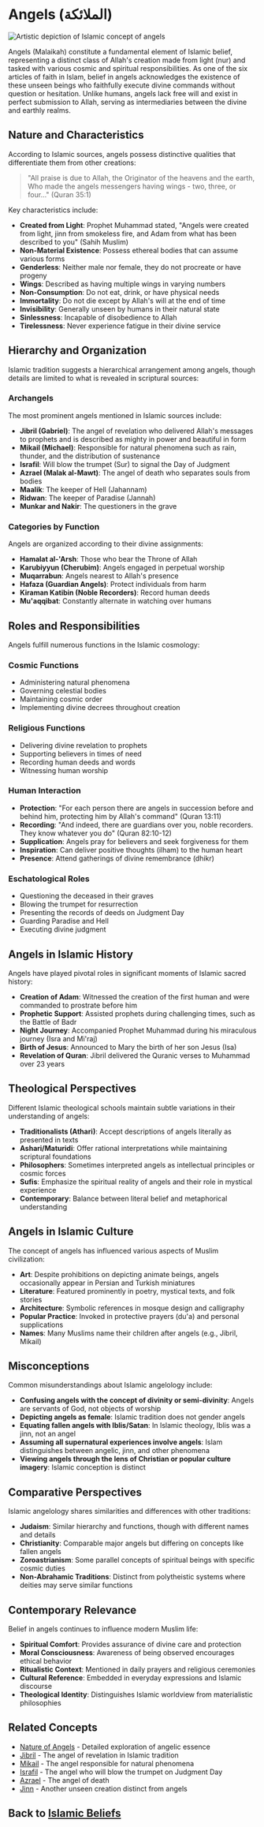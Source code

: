 # Angels (الملائكة)

![Artistic depiction of Islamic concept of angels](angels.jpg)

Angels (Malaikah) constitute a fundamental element of Islamic belief, representing a distinct class of Allah's creation made from light (nur) and tasked with various cosmic and spiritual responsibilities. As one of the six articles of faith in Islam, belief in angels acknowledges the existence of these unseen beings who faithfully execute divine commands without question or hesitation. Unlike humans, angels lack free will and exist in perfect submission to Allah, serving as intermediaries between the divine and earthly realms.

## Nature and Characteristics

According to Islamic sources, angels possess distinctive qualities that differentiate them from other creations:

> "All praise is due to Allah, the Originator of the heavens and the earth, Who made the angels messengers having wings - two, three, or four..." (Quran 35:1)

Key characteristics include:

* **Created from Light**: Prophet Muhammad stated, "Angels were created from light, jinn from smokeless fire, and Adam from what has been described to you" (Sahih Muslim)
* **Non-Material Existence**: Possess ethereal bodies that can assume various forms
* **Genderless**: Neither male nor female, they do not procreate or have progeny
* **Wings**: Described as having multiple wings in varying numbers
* **Non-Consumption**: Do not eat, drink, or have physical needs
* **Immortality**: Do not die except by Allah's will at the end of time
* **Invisibility**: Generally unseen by humans in their natural state
* **Sinlessness**: Incapable of disobedience to Allah
* **Tirelessness**: Never experience fatigue in their divine service

## Hierarchy and Organization

Islamic tradition suggests a hierarchical arrangement among angels, though details are limited to what is revealed in scriptural sources:

### Archangels

The most prominent angels mentioned in Islamic sources include:

* **Jibril (Gabriel)**: The angel of revelation who delivered Allah's messages to prophets and is described as mighty in power and beautiful in form
* **Mikail (Michael)**: Responsible for natural phenomena such as rain, thunder, and the distribution of sustenance
* **Israfil**: Will blow the trumpet (Sur) to signal the Day of Judgment
* **Azrael (Malak al-Mawt)**: The angel of death who separates souls from bodies
* **Maalik**: The keeper of Hell (Jahannam)
* **Ridwan**: The keeper of Paradise (Jannah)
* **Munkar and Nakir**: The questioners in the grave

### Categories by Function

Angels are organized according to their divine assignments:

* **Hamalat al-'Arsh**: Those who bear the Throne of Allah
* **Karubiyyun (Cherubim)**: Angels engaged in perpetual worship
* **Muqarrabun**: Angels nearest to Allah's presence
* **Hafaza (Guardian Angels)**: Protect individuals from harm
* **Kiraman Katibin (Noble Recorders)**: Record human deeds
* **Mu'aqqibat**: Constantly alternate in watching over humans

## Roles and Responsibilities

Angels fulfill numerous functions in the Islamic cosmology:

### Cosmic Functions

* Administering natural phenomena
* Governing celestial bodies
* Maintaining cosmic order
* Implementing divine decrees throughout creation

### Religious Functions

* Delivering divine revelation to prophets
* Supporting believers in times of need
* Recording human deeds and words
* Witnessing human worship

### Human Interaction

* **Protection**: "For each person there are angels in succession before and behind him, protecting him by Allah's command" (Quran 13:11)
* **Recording**: "And indeed, there are guardians over you, noble recorders. They know whatever you do" (Quran 82:10-12)
* **Supplication**: Angels pray for believers and seek forgiveness for them
* **Inspiration**: Can deliver positive thoughts (ilham) to the human heart
* **Presence**: Attend gatherings of divine remembrance (dhikr)

### Eschatological Roles

* Questioning the deceased in their graves
* Blowing the trumpet for resurrection
* Presenting the records of deeds on Judgment Day
* Guarding Paradise and Hell
* Executing divine judgment

## Angels in Islamic History

Angels have played pivotal roles in significant moments of Islamic sacred history:

* **Creation of Adam**: Witnessed the creation of the first human and were commanded to prostrate before him
* **Prophetic Support**: Assisted prophets during challenging times, such as the Battle of Badr
* **Night Journey**: Accompanied Prophet Muhammad during his miraculous journey (Isra and Mi'raj)
* **Birth of Jesus**: Announced to Mary the birth of her son Jesus (Isa)
* **Revelation of Quran**: Jibril delivered the Quranic verses to Muhammad over 23 years

## Theological Perspectives

Different Islamic theological schools maintain subtle variations in their understanding of angels:

* **Traditionalists (Athari)**: Accept descriptions of angels literally as presented in texts
* **Ashari/Maturidi**: Offer rational interpretations while maintaining scriptural foundations
* **Philosophers**: Sometimes interpreted angels as intellectual principles or cosmic forces
* **Sufis**: Emphasize the spiritual reality of angels and their role in mystical experience
* **Contemporary**: Balance between literal belief and metaphorical understanding

## Angels in Islamic Culture

The concept of angels has influenced various aspects of Muslim civilization:

* **Art**: Despite prohibitions on depicting animate beings, angels occasionally appear in Persian and Turkish miniatures
* **Literature**: Featured prominently in poetry, mystical texts, and folk stories
* **Architecture**: Symbolic references in mosque design and calligraphy
* **Popular Practice**: Invoked in protective prayers (du'a) and personal supplications
* **Names**: Many Muslims name their children after angels (e.g., Jibril, Mikail)

## Misconceptions

Common misunderstandings about Islamic angelology include:

* **Confusing angels with the concept of divinity or semi-divinity**: Angels are servants of God, not objects of worship
* **Depicting angels as female**: Islamic tradition does not gender angels
* **Equating fallen angels with Iblis/Satan**: In Islamic theology, Iblis was a jinn, not an angel
* **Assuming all supernatural experiences involve angels**: Islam distinguishes between angelic, jinn, and other phenomena
* **Viewing angels through the lens of Christian or popular culture imagery**: Islamic conception is distinct

## Comparative Perspectives

Islamic angelology shares similarities and differences with other traditions:

* **Judaism**: Similar hierarchy and functions, though with different names and details
* **Christianity**: Comparable major angels but differing on concepts like fallen angels
* **Zoroastrianism**: Some parallel concepts of spiritual beings with specific cosmic duties
* **Non-Abrahamic Traditions**: Distinct from polytheistic systems where deities may serve similar functions

## Contemporary Relevance

Belief in angels continues to influence modern Muslim life:

* **Spiritual Comfort**: Provides assurance of divine care and protection
* **Moral Consciousness**: Awareness of being observed encourages ethical behavior
* **Ritualistic Context**: Mentioned in daily prayers and religious ceremonies
* **Cultural Reference**: Embedded in everyday expressions and Islamic discourse
* **Theological Identity**: Distinguishes Islamic worldview from materialistic philosophies

## Related Concepts

* [Nature of Angels](./nature_of_angels.md) - Detailed exploration of angelic essence
* [Jibril](./jibril.md) - The angel of revelation in Islamic tradition
* [Mikail](./mikail.md) - The angel responsible for natural phenomena
* [Israfil](./israfil.md) - The angel who will blow the trumpet on Judgment Day
* [Azrael](./azrael.md) - The angel of death
* [Jinn](./jinn.md) - Another unseen creation distinct from angels

## Back to [Islamic Beliefs](./README.md)
